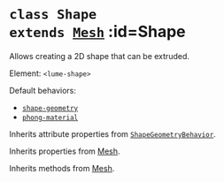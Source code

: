 
# <code>class <b>Shape</b> extends [Mesh](Mesh.md)</code> :id=Shape

Allows creating a 2D shape that can be extruded.

Element: `<lume-shape>`

Default behaviors:

- [`shape-geometry`](../behaviors/mesh-behaviors/geometries/ShapeGeometryBehavior.md)
- [`phong-material`](../behaviors/mesh-behaviors/materials/PhongMaterialBehavior.md)

<live-code id="example"></live-code>
<script>
  example.code = shapesExample
</script>

Inherits attribute properties from [`ShapeGeometryBehavior`](../behaviors/geometries/ShapeGeometryBehavior.md).



Inherits properties from [Mesh](Mesh.md).





Inherits methods from [Mesh](Mesh.md).


        